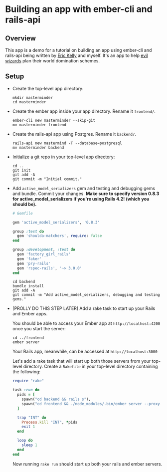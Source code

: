 # Building an app with ember-cli and rails-api

## Overview

This app is a demo for a tutorial on building an app using ember-cli and rails-api being written by [Eric Kelly](https://github.com/heroiceric) and myself. It's an app to help [evil wizards](https://github.com/faizaanshamsi) plan their world domination schemes.

## Setup

* Create the top-level app directory:

  ```no-highlight
  mkdir masterminder
  cd masterminder
  ```

* Create the ember app inside your app directory.  Rename it `frontend/`.

  ```no-highlight
  ember-cli new masterminder --skip-git
  mv masterminder frontend
  ```

* Create the rails-api app using Postgres. Rename it `backend/`.

  ```no-highlight
  rails-api new mastermind -T --database=postgresql
  mv masterminder backend
  ```

* Initialize a git repo in your top-level app directory:

  ```no-highlight
  cd ..
  git init
  git add -A
  git commit -m "Initial commit."
  ```

* Add `active_model_serializers` gem and testing and debugging gems and bundle. Commit your changes. **Make sure to specify version 0.8.3 for active_model_serializers if you're using Rails 4.2! (which you should be).**

  ```ruby
  # Gemfile

  gem 'active_model_serializers', '0.8.3'

  group :test do
    gem 'shoulda-matchers', require: false
  end

  group :development, :test do
    gem 'factory_girl_rails'
    gem 'faker'
    gem 'pry-rails'
    gem 'rspec-rails', '~> 3.0.0'
  end
  ```

  ```no-highlight
  cd backend
  bundle install
  git add -A
  git commit -m "Add active_model_serializers, debugging and testing gems."
  ```

* [PROLLY DO THIS STEP LATER] Add a rake task to start up your Rails and Ember apps.

  You should be able to access your Ember app at `http://localhost:4200` once you start the server:

  ```no-highlight
  cd ../frontend
  ember server
  ```

  Your Rails app, meanwhile, can be accessed at `http://localhost:3000`

  Let's add a rake task that will start up both those servers from your top-level directory.  Create a `Rakefile` in your top-level directory containing the following:

  ```ruby
  require "rake"

  task :run do
    pids = [
      spawn("cd backend && rails s"),
      spawn("cd frontend && ./node_modules/.bin/ember server --proxy http://localhost:3000"),
    ]

    trap "INT" do
      Process.kill "INT", *pids
      exit 1
    end

    loop do
      sleep 1
    end
  end
  ```

  Now running `rake run` should start up both your rails and ember servers.
